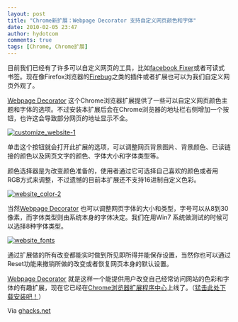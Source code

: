 ```yaml
---
layout: post
title: "Chrome新扩展：Webpage Decorator 支持自定义网页颜色和字体"
date: 2010-02-05 23:47
author: hydotcom
comments: true
tags: [Chrome, Chrome扩展]
---
```

目前我们已经有了许多可以自定义网页的工具，比如[facebook Fixer](http://userscripts.org/scripts/show/8861)或者可读式书签。现在像Firefox浏览器的[Firebug](http://getfirebug.com/)之类的插件或者扩展也可以为我们自定义网页外观了。


[Webpage Decorator](https://chrome.google.com/extensions/detail/idmfdjpebmchkoghokmjmgbeejhfjncc) 这个Chrome浏览器扩展提供了一些可以自定义网页颜色主题和字体的选项。不过安装本扩展后会在Chrome浏览器的地址栏右侧增加一个按钮，也许这会导致部分网页的地址显示不全。

<a href="http://www.chromi.org/archives/2920/customize_website-1" rel="attachment wp-att-2921">![](http://img.chromi.org/2010/02/customize_website-1.jpg "customize_website-1")</a>
<!--more-->
单击这个按钮就会打开此扩展的选项，可以调整网页背景图片、背景颜色、已读链接的颜色以及网页文字的颜色、字体大小和字体类型等。

颜色选择器是为改变颜色准备的，使用者通过它可选择自己喜欢的颜色或者用RGB方式来调整，不过遗憾的目前本扩展还不支持16进制自定义色彩。


<a href="http://www.chromi.org/archives/2920/website_color-2" rel="attachment wp-att-2922">![](http://img.chromi.org/2010/02/website_color-2.png "website_color-2")</a>


当然[Webpage Decorator](https://chrome.google.com/extensions/detail/idmfdjpebmchkoghokmjmgbeejhfjncc) 也可以调整网页字体的大小和类型，字号可以从8到30像素，而字体类型则由系统本身的字体决定。我们在用Win7 系统做测试的时候可以选择8种字体类型。


<a href="http://www.chromi.org/archives/2920/website_fonts" rel="attachment wp-att-2923">![](http://img.chromi.org/2010/02/website_fonts.png "website_fonts")</a>


通过扩展做的所有改变都能实时做到所见即所得并能保存设置，当然你也可以通过Reset功能来撤销所做的改变或者恢复网页本身的默认设置。


[Webpage Decorator](https://chrome.google.com/extensions/detail/idmfdjpebmchkoghokmjmgbeejhfjncc) 就是这样一个能提供用户改变自己经常访问网站的色彩和字体的有趣扩展，现在它已经在[Chrome浏览器扩展程序中心](https://chrome.google.com/extensions?hl=zh-CN)上线了。（[猛击此处下载安装吧！](https://clients2.google.com/service/update2/crx?response=redirect&x=id%3Didmfdjpebmchkoghokmjmgbeejhfjncc%26uc%26lang%3Dzh-CN&prod=chrome&prodversion=5.0.307.1)）

Via [ghacks.net](http://www.ghacks.net/2010/02/05/customize-website-colors-and-fonts-google-chrome/)
